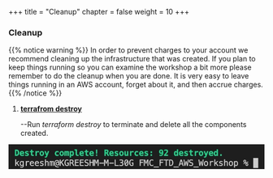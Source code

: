 +++
title = "Cleanup"
chapter = false
weight = 10
+++

### Cleanup 
{{% notice warning %}}
In order to prevent charges to your account we recommend cleaning up the infrastructure that was created. If you plan to keep things running so you can examine the workshop a bit more please remember to do the cleanup when you are done. It is very easy to leave things running in an AWS account, forget about it, and then accrue charges.
{{% /notice %}}

1. **<ins>terrafrom destroy</ins>**
    
    --Run *terraform destroy* to terminate and delete all the components created.

![delete](/static/Images/clean_up/destroy.jpeg)





